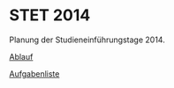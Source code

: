 STET 2014
=========

Planung der Studieneinführungstage 2014.

[Ablauf](https://github.com/fachschaftsrat/STET2014/blob/master/ablaufplan.md)

[Aufgabenliste](https://github.com/fachschaftsrat/STET2014/blob/master/aufgaben.md)
